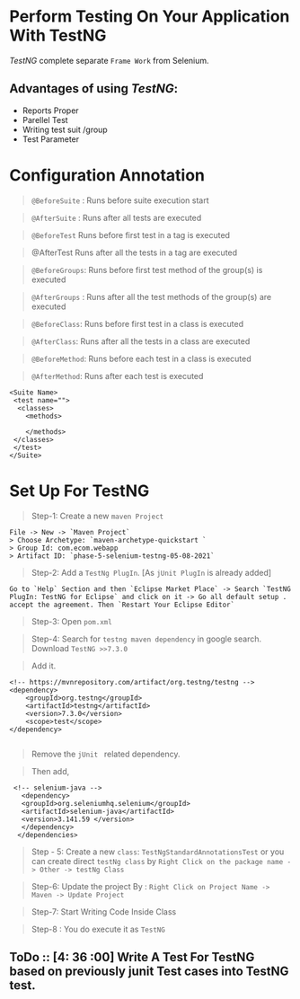 # Perform Testing On Your Application With TestNG
 *TestNG* complete separate `Frame Work` from Selenium. 

 > 
## Advantages of using *TestNG*:

- Reports Proper
- Parellel Test
- Writing test suit /group
- Test Parameter

# Configuration Annotation

> `@BeforeSuite` :  Runs before suite execution start

> `@AfterSuite` : Runs after all tests are executed

> `@BeforeTest` Runs before first test in a <test> tag is executed

> @AfterTest Runs after all the tests in a <test> tag are executed

> `@BeforeGroups`: Runs before first test method of the group(s) is executed

> `@AfterGroups` : Runs after all the test methods of the group(s) are executed

> `@BeforeClass`: Runs before first test in a class is executed

> `@AfterClass`: Runs after all the tests in a class are executed

> `@BeforeMethod`: Runs before each test in a class is executed

>`@AfterMethod`: Runs after each test is executed

```
<Suite Name>
 <test name="">
  <classes>
    <methods>

    </methods>
 </classes>
 </test>
</Suite>
```
# Set Up For TestNG

>Step-1: Create a new `maven Project` 

```
File -> New -> `Maven Project`
> Choose Archetype: `maven-archetype-quickstart `
> Group Id: com.ecom.webapp
> Artifact ID: `phase-5-selenium-testng-05-08-2021`
```
> Step-2: Add a `TestNg PlugIn`. [As `jUnit PlugIn` is already added] 
```
Go to `Help` Section and then `Eclipse Market Place` -> Search `TestNG PlugIn: TestNG for Eclipse` and click on it -> Go all default setup . accept the agreement. Then `Restart Your Eclipse Editor`
```
> Step-3: Open `pom.xml`

> Step-4: Search for `testng maven dependency` in google search.
> Download `TestNG >>7.3.0`

> Add it.

```
<!-- https://mvnrepository.com/artifact/org.testng/testng -->
<dependency>
    <groupId>org.testng</groupId>
    <artifactId>testng</artifactId>
    <version>7.3.0</version>
    <scope>test</scope>
</dependency>


```

> Remove the `jUnit ` related dependency. 

> Then add, <!--slenium java--> 

```
 <!-- selenium-java -->
   <dependency>
   <groupId>org.seleniumhq.selenium</groupId>
   <artifactId>selenium-java</artifactId>
   <version>3.141.59 </version>
   </dependency>
  </dependencies>

```

>Step - 5: Create a new `class`: `TestNgStandardAnnotationsTest`  or you can create direct `testNg class` by `Right Click on the package name -> Other -> testNg Class `

>Step-6: Update the project By : `Right Click on Project Name -> Maven -> Update Project`

>Step-7:  Start Writing Code Inside Class

> Step-8 : You do execute it as `TestNG` 


## ToDo :: [4: 36 :00] Write A Test For TestNG based on previously  junit Test cases into TestNG test. 


